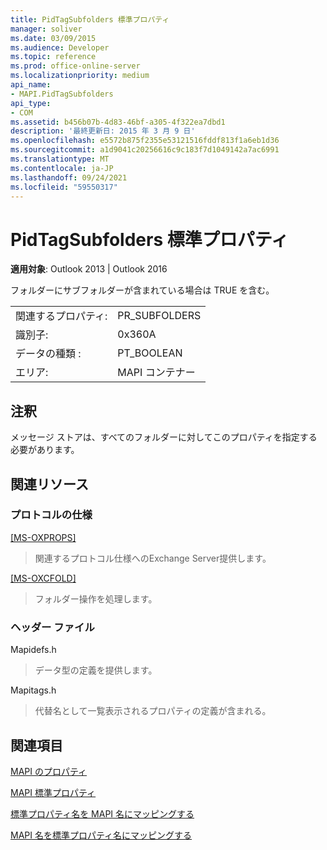 ```yaml
---
title: PidTagSubfolders 標準プロパティ
manager: soliver
ms.date: 03/09/2015
ms.audience: Developer
ms.topic: reference
ms.prod: office-online-server
ms.localizationpriority: medium
api_name:
- MAPI.PidTagSubfolders
api_type:
- COM
ms.assetid: b456b07b-4d83-46bf-a305-4f322ea7dbd1
description: '最終更新日: 2015 年 3 月 9 日'
ms.openlocfilehash: e5572b875f2355e53121516fddf813f1a6eb1d36
ms.sourcegitcommit: a1d9041c20256616c9c183f7d1049142a7ac6991
ms.translationtype: MT
ms.contentlocale: ja-JP
ms.lasthandoff: 09/24/2021
ms.locfileid: "59550317"
---
```

# <a name="pidtagsubfolders-canonical-property"></a>PidTagSubfolders 標準プロパティ

  
  
**適用対象**: Outlook 2013 | Outlook 2016 
  
フォルダーにサブフォルダーが含まれている場合は TRUE を含む。
  
|||
|:-----|:-----|
|関連するプロパティ:  <br/> |PR_SUBFOLDERS  <br/> |
|識別子:  <br/> |0x360A  <br/> |
|データの種類 :   <br/> |PT_BOOLEAN  <br/> |
|エリア:  <br/> |MAPI コンテナー  <br/> |
   
## <a name="remarks"></a>注釈

メッセージ ストアは、すべてのフォルダーに対してこのプロパティを指定する必要があります。
  
## <a name="related-resources"></a>関連リソース

### <a name="protocol-specifications"></a>プロトコルの仕様

[[MS-OXPROPS]](https://msdn.microsoft.com/library/f6ab1613-aefe-447d-a49c-18217230b148%28Office.15%29.aspx)
  
> 関連するプロトコル仕様へのExchange Server提供します。
    
[[MS-OXCFOLD]](https://msdn.microsoft.com/library/c0f31b95-c07f-486c-98d9-535ed9705fbf%28Office.15%29.aspx)
  
> フォルダー操作を処理します。
    
### <a name="header-files"></a>ヘッダー ファイル

Mapidefs.h
  
> データ型の定義を提供します。
    
Mapitags.h
  
> 代替名として一覧表示されるプロパティの定義が含まれる。
    
## <a name="see-also"></a>関連項目



[MAPI のプロパティ](mapi-properties.md)
  
[MAPI 標準プロパティ](mapi-canonical-properties.md)
  
[標準プロパティ名を MAPI 名にマッピングする](mapping-canonical-property-names-to-mapi-names.md)
  
[MAPI 名を標準プロパティ名にマッピングする](mapping-mapi-names-to-canonical-property-names.md)

